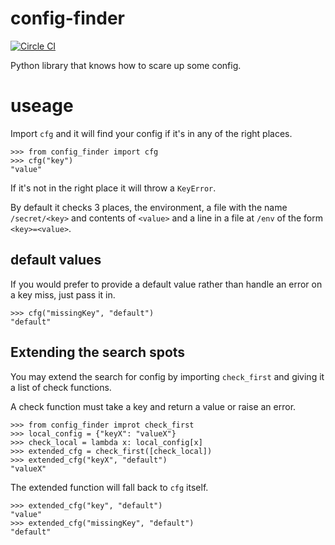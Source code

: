 # config-finder

[![Circle CI](https://circleci.com/gh/OAODEV/config-finder.svg?style=svg)](https://circleci.com/gh/OAODEV/config-finder)

Python library that knows how to scare up some config.

# useage

Import `cfg` and it will find your config if it's in any of the right places.

    >>> from config_finder import cfg
    >>> cfg("key")
    "value"

If it's not in the right place it will throw a `KeyError`.

By default it checks 3 places, the environment, a file with the name
`/secret/<key>` and contents of `<value>` and a line in a file at `/env` of the
form `<key>=<value>`.

## default values

If you would prefer to provide a default value rather than handle an error on a
key miss, just pass it in.

    >>> cfg("missingKey", "default")
    "default"

## Extending the search spots

You may extend the search for config by importing `check_first` and giving it
a list of check functions.

A check function must take a key and return a value or raise an error.

    >>> from config_finder improt check_first
    >>> local_config = {"keyX": "valueX"}
    >>> check_local = lambda x: local_config[x]
    >>> extended_cfg = check_first([check_local])
    >>> extended_cfg("keyX", "default")
    "valueX"

The extended function will fall back to `cfg` itself.

    >>> extended_cfg("key", "default")
    "value"
    >>> extended_cfg("missingKey", "default")
    "default"
